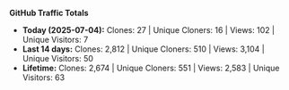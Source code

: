 
**GitHub Traffic Totals**

- **Today (2025-07-04):** Clones: 27 | Unique Cloners: 16 | Views: 102 | Unique Visitors: 7
- **Last 14 days:** Clones: 2,812 | Unique Cloners: 510 | Views: 3,104 | Unique Visitors: 50
- **Lifetime:** Clones: 2,674 | Unique Cloners: 551 | Views: 2,583 | Unique Visitors: 63

